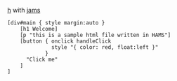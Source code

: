 [h](https://github.com/dominictarr/h) with [jams](https://github.com/nmushegian/jams)

```
[div#main { style margin:auto }
    [h1 Welcome]
    [p "this is a sample html file written in HAMS"]
    [button { onclick handleClick
              style "{ color: red, float:left }"
            }
      "Click me"
    ]
]
```


